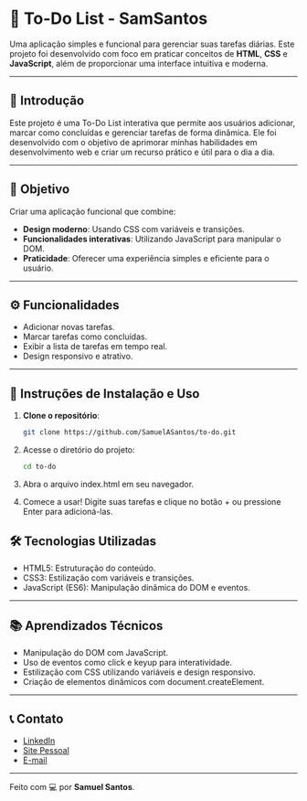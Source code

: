 # 📝 To-Do List - SamSantos

Uma aplicação simples e funcional para gerenciar suas tarefas diárias. Este projeto foi desenvolvido com foco em praticar conceitos de **HTML**, **CSS** e **JavaScript**, além de proporcionar uma interface intuitiva e moderna.

---

## 🌟 **Introdução**

Este projeto é uma To-Do List interativa que permite aos usuários adicionar, marcar como concluídas e gerenciar tarefas de forma dinâmica. Ele foi desenvolvido com o objetivo de aprimorar minhas habilidades em desenvolvimento web e criar um recurso prático e útil para o dia a dia.

---

## 🎯 **Objetivo**

Criar uma aplicação funcional que combine:
- **Design moderno**: Usando CSS com variáveis e transições.
- **Funcionalidades interativas**: Utilizando JavaScript para manipular o DOM.
- **Praticidade**: Oferecer uma experiência simples e eficiente para o usuário.

---

## ⚙️ **Funcionalidades**

- Adicionar novas tarefas.
- Marcar tarefas como concluídas.
- Exibir a lista de tarefas em tempo real.
- Design responsivo e atrativo.

---

## 🚀 **Instruções de Instalação e Uso**

1. **Clone o repositório**:
   ```bash
   git clone https://github.com/SamuelASantos/to-do.git

2. Acesse o diretório do projeto:

   ```bash
   cd to-do

3. Abra o arquivo index.html em seu navegador.

4. Comece a usar! Digite suas tarefas e clique no botão + ou pressione Enter para adicioná-las.

## 🛠️ **Tecnologias Utilizadas**

- HTML5: Estruturação do conteúdo.
- CSS3: Estilização com variáveis e transições.
- JavaScript (ES6): Manipulação dinâmica do DOM e eventos.

---

## 📚 **Aprendizados Técnicos**

- Manipulação do DOM com JavaScript.
- Uso de eventos como click e keyup para interatividade.
- Estilização com CSS utilizando variáveis e design responsivo.
- Criação de elementos dinâmicos com document.createElement.

---

## 📞 Contato

- <a href="https://www.linkedin.com/in/samuel-santos-784b18177/" target="_blank">LinkedIn</a>
- <a href="https://www.samsantos.com.br" target="_blank">Site Pessoal</a>
- <a href="mailto:samuel_a_santos@hotmail.com" target="_blank">E-mail</a>

---

Feito com 💻 por **Samuel Santos**.
